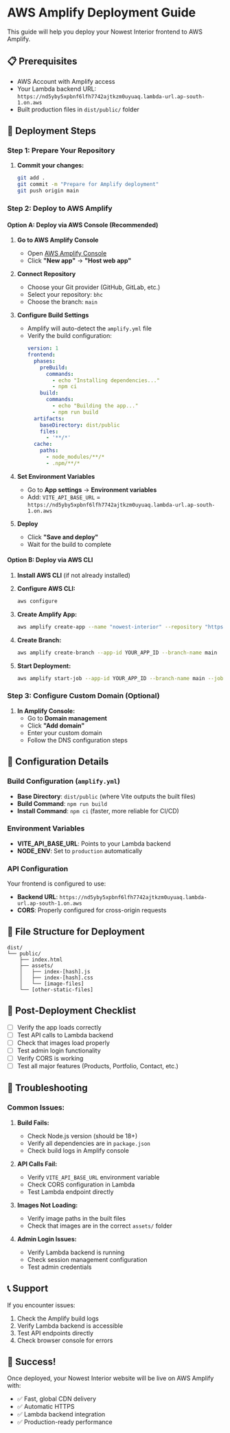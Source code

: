 # AWS Amplify Deployment Guide

This guide will help you deploy your Nowest Interior frontend to AWS Amplify.

## 📋 Prerequisites

- AWS Account with Amplify access
- Your Lambda backend URL: `https://nd5yby5xpbnf6lfh7742ajtkzm0uyuaq.lambda-url.ap-south-1.on.aws`
- Built production files in `dist/public/` folder

## 🚀 Deployment Steps

### Step 1: Prepare Your Repository

1. **Commit your changes:**
   ```bash
   git add .
   git commit -m "Prepare for Amplify deployment"
   git push origin main
   ```

### Step 2: Deploy to AWS Amplify

#### Option A: Deploy via AWS Console (Recommended)

1. **Go to AWS Amplify Console**
   - Open [AWS Amplify Console](https://console.aws.amazon.com/amplify/)
   - Click **"New app"** → **"Host web app"**

2. **Connect Repository**
   - Choose your Git provider (GitHub, GitLab, etc.)
   - Select your repository: `bhc`
   - Choose the branch: `main`

3. **Configure Build Settings**
   - Amplify will auto-detect the `amplify.yml` file
   - Verify the build configuration:
     ```yaml
     version: 1
     frontend:
       phases:
         preBuild:
           commands:
             - echo "Installing dependencies..."
             - npm ci
         build:
           commands:
             - echo "Building the app..."
             - npm run build
       artifacts:
         baseDirectory: dist/public
         files:
           - '**/*'
       cache:
         paths:
           - node_modules/**/*
           - .npm/**/*
     ```

4. **Set Environment Variables**
   - Go to **App settings** → **Environment variables**
   - Add: `VITE_API_BASE_URL` = `https://nd5yby5xpbnf6lfh7742ajtkzm0uyuaq.lambda-url.ap-south-1.on.aws`

5. **Deploy**
   - Click **"Save and deploy"**
   - Wait for the build to complete

#### Option B: Deploy via AWS CLI

1. **Install AWS CLI** (if not already installed)

2. **Configure AWS CLI:**
   ```bash
   aws configure
   ```

3. **Create Amplify App:**
   ```bash
   aws amplify create-app --name "nowest-interior" --repository "https://github.com/your-username/bhc"
   ```

4. **Create Branch:**
   ```bash
   aws amplify create-branch --app-id YOUR_APP_ID --branch-name main
   ```

5. **Start Deployment:**
   ```bash
   aws amplify start-job --app-id YOUR_APP_ID --branch-name main --job-type RELEASE
   ```

### Step 3: Configure Custom Domain (Optional)

1. **In Amplify Console:**
   - Go to **Domain management**
   - Click **"Add domain"**
   - Enter your custom domain
   - Follow the DNS configuration steps

## 🔧 Configuration Details

### Build Configuration (`amplify.yml`)
- **Base Directory**: `dist/public` (where Vite outputs the built files)
- **Build Command**: `npm run build`
- **Install Command**: `npm ci` (faster, more reliable for CI/CD)

### Environment Variables
- **VITE_API_BASE_URL**: Points to your Lambda backend
- **NODE_ENV**: Set to `production` automatically

### API Configuration
Your frontend is configured to use:
- **Backend URL**: `https://nd5yby5xpbnf6lfh7742ajtkzm0uyuaq.lambda-url.ap-south-1.on.aws`
- **CORS**: Properly configured for cross-origin requests

## 📁 File Structure for Deployment

```
dist/
└── public/
    ├── index.html
    ├── assets/
    │   ├── index-[hash].js
    │   ├── index-[hash].css
    │   └── [image-files]
    └── [other-static-files]
```

## 🎯 Post-Deployment Checklist

- [ ] Verify the app loads correctly
- [ ] Test API calls to Lambda backend
- [ ] Check that images load properly
- [ ] Test admin login functionality
- [ ] Verify CORS is working
- [ ] Test all major features (Products, Portfolio, Contact, etc.)

## 🚨 Troubleshooting

### Common Issues:

1. **Build Fails:**
   - Check Node.js version (should be 18+)
   - Verify all dependencies are in `package.json`
   - Check build logs in Amplify console

2. **API Calls Fail:**
   - Verify `VITE_API_BASE_URL` environment variable
   - Check CORS configuration in Lambda
   - Test Lambda endpoint directly

3. **Images Not Loading:**
   - Verify image paths in the built files
   - Check that images are in the correct `assets/` folder

4. **Admin Login Issues:**
   - Verify Lambda backend is running
   - Check session management configuration
   - Test admin credentials

## 📞 Support

If you encounter issues:
1. Check the Amplify build logs
2. Verify Lambda backend is accessible
3. Test API endpoints directly
4. Check browser console for errors

## 🎉 Success!

Once deployed, your Nowest Interior website will be live on AWS Amplify with:
- ✅ Fast, global CDN delivery
- ✅ Automatic HTTPS
- ✅ Lambda backend integration
- ✅ Production-ready performance
